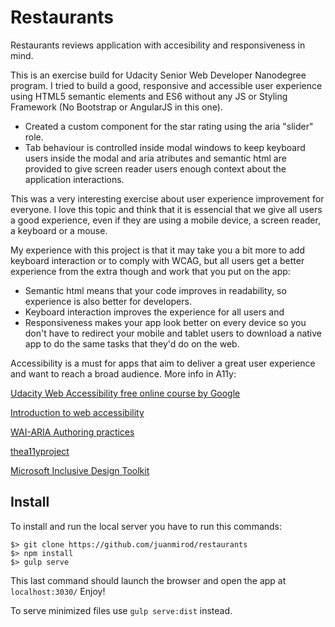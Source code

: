 # Restaurants

Restaurants reviews application with accesibility and responsiveness in mind.

This is an exercise build for Udacity Senior Web Developer Nanodegree program. I tried to build a 
good, responsive and accessible user experience using HTML5 semantic elements and ES6 without any JS or Styling Framework (No Bootstrap or AngularJS in this one).

* Created a custom component for the star rating using the aria "slider" role. 
* Tab behaviour is controlled inside modal windows to keep keyboard users inside the modal and aria atributes and semantic html are provided to give screen reader users enough context about the application interactions.

This was a very interesting exercise about user experience improvement for everyone. I love this topic and think that it is essencial that we give all users a good experience, even if they are using a mobile device, a screen reader, a keyboard or a mouse. 

My experience with this project is that it may take you a bit more to add keyboard interaction or to comply with WCAG, but all users get a better experience from the extra though and work that you put on the app: 

- Semantic html means that your code improves in readability, so experience is also better for developers.
- Keyboard interaction improves the experience for all users and 
- Responsiveness makes your app look better on every device so you don't have to redirect your mobile and tablet users to download a native app to do the same tasks that they'd do on the web. 

Accessibility is a must for apps that aim to deliver a great user experience and want to reach a broad audience. More info in A11y:

[Udacity Web Accessibility free online course by Google](https://www.udacity.com/course/web-accessibility--ud891)

[Introduction to web accessibility](http://webaim.org/intro/)

[WAI-ARIA Authoring practices](https://www.w3.org/TR/2016/WD-wai-aria-practices-1.1-20160317/)

[thea11yproject](http://a11yproject.com/)

[Microsoft Inclusive Design Toolkit](https://www.microsoft.com/en-us/design/practice#toolkit)

## Install

To install and run the local server you have to run this commands:

    $> git clone https://github.com/juanmirod/restaurants
    $> npm install
    $> gulp serve

This last command should launch the browser and open the app at `localhost:3030/` Enjoy!

To serve minimized files use `gulp serve:dist` instead.
